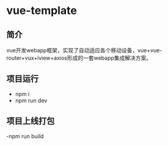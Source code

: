 # vue-template

## 简介
vue开发webapp框架，实现了自动适应各个移动设备，vue+vue-router+vux+iview+axios形成的一套webapp集成解决方案。

## 项目运行
 - npm i
 - npm run dev

## 项目上线打包
-npm run build
